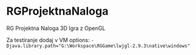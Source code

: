 # RGProjektnaNaloga
RG Projektna Naloga 3D Igra z OpenGL


Za testiranje dodaj v VM options: ``-Djava.library.path="G:\Workspace\RGGame\lwjgl-2.9.3\native\windows"``
